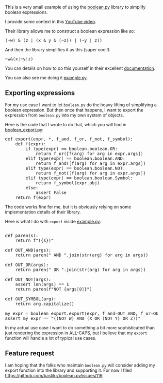 This is a very small example of using the [boolean.py](https://github.com/bastikr/boolean.py)
library to simplify boolean expressions.

I provide some context in this [YouTube video](https://www.youtube.com/watch?v=snzWp8l21QA&feature=youtu.be).

Their library allows me to construct a boolean expression like so:

<pre>
(~w) & (z | (x & y & (~z)) | (~y | z))
</pre>

And then the library simplifies it as this (super cool!):

<pre>
~w&(x|~y|z)
</pre>

You can details on how to do this yourself in their excellent [documentation](https://booleanpy.readthedocs.io/en/latest/index.html).

You can also see me doing it [example.py](./example.py).

## Exporting expressions ##

For my use case I want to let `boolean.py` do the heavy lifting of simplifying
a boolean expression.  But then once that happens, I want to export the expression
from `boolean.py` into my own system of objects.

Here is the code that I wrote to do that, which you will find in [boolean_export.py](./boolean_export.py):

<pre>
def export(expr, *, f_and, f_or, f_not, f_symbol):
    def f(expr):
        if type(expr) == boolean.boolean.OR:
            return f_or([f(arg) for arg in expr.args])
        elif type(expr) == boolean.boolean.AND:
            return f_and([f(arg) for arg in expr.args])
        elif type(expr) == boolean.boolean.NOT:
            return f_not([f(arg) for arg in expr.args])
        elif type(expr) == boolean.boolean.Symbol:
            return f_symbol(expr.obj)
        else:
            assert False
    return f(expr)
</pre>

The code works fine for me, but it is obviously relying on some implementation details
of their library.


Here is what I do with `export` inside [example.py](./example.py):

<pre>

def paren(s):
    return f"({s})"

def OUT_AND(args):
    return paren(" AND ".join(str(arg) for arg in args))

def OUT_OR(args):
    return paren(" OR ".join(str(arg) for arg in args))

def OUT_NOT(args):
    assert len(args) == 1
    return paren(f"NOT {args[0]}")

def OUT_SYMBOL(arg):
    return arg.capitalize()

my_expr = boolean_export.export(expr, f_and=OUT_AND, f_or=OUT_OR, f_not=OUT_NOT, f_symbol=OUT_SYMBOL)
assert my_expr == "((NOT W) AND (X OR (NOT Y) OR Z))"
</pre>

In my actual use case I want to do something a bit more sophisticated than just rendering the
expression in ALL-CAPS, but I believe that my `export` function will handle a lot of typical
use cases.

## Feature request ##

I am hoping that the folks who maintain `boolean.py` will consider adding my export function into
the library and supporting it.  For now I filed https://github.com/bastikr/boolean.py/issues/116
